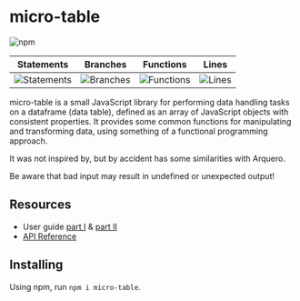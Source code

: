 # micro-table 

![npm](https://img.shields.io/npm/v/micro-table)

| Statements                  | Branches                | Functions                 | Lines             |
| --------------------------- | ----------------------- | ------------------------- | ----------------- |
| ![Statements](https://img.shields.io/badge/statements-98.98%25-brightgreen.svg?style=flat) | ![Branches](https://img.shields.io/badge/branches-92.3%25-brightgreen.svg?style=flat) | ![Functions](https://img.shields.io/badge/functions-98.16%25-brightgreen.svg?style=flat) | ![Lines](https://img.shields.io/badge/lines-98.86%25-brightgreen.svg?style=flat) |

micro-table is a small JavaScript library for performing data handling tasks on a dataframe (data table), defined as an array of JavaScript objects with consistent properties. It provides some common functions for manipulating and transforming data, using something of a functional programming approach.

It was not inspired by, but by accident has some similarities with Arquero.

Be aware that bad input may result in undefined or unexpected output!

## Resources
* User guide [part I](https://observablehq.com/@stuwilmur/first-steps-with-micro-table) & [part II](https://observablehq.com/@stuwilmur/micro-table-user-guide-part-ii)
* [API Reference](https://github.com/stuwilmur/micro-table/blob/main/API.md)

## Installing
Using npm, run `npm i micro-table`.

